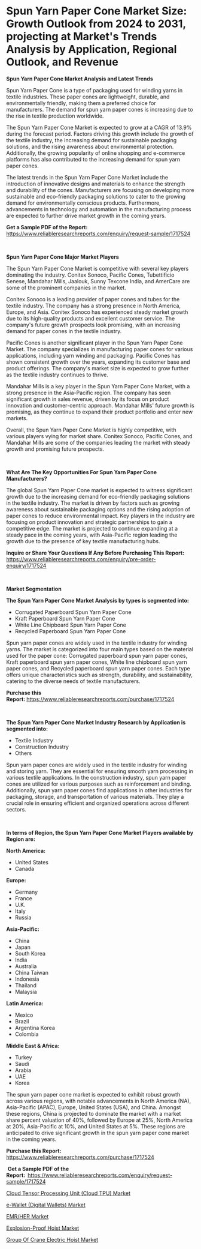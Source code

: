 <p><h1>Spun Yarn Paper Cone Market Size: Growth Outlook from 2024 to 2031, projecting at Market's Trends Analysis by Application, Regional Outlook, and Revenue</h1></p><p><strong>Spun Yarn Paper Cone Market Analysis and Latest Trends</strong></p>
<p><p>Spun Yarn Paper Cone is a type of packaging used for winding yarns in textile industries. These paper cones are lightweight, durable, and environmentally friendly, making them a preferred choice for manufacturers. The demand for spun yarn paper cones is increasing due to the rise in textile production worldwide.</p><p>The Spun Yarn Paper Cone Market is expected to grow at a CAGR of 13.9% during the forecast period. Factors driving this growth include the growth of the textile industry, the increasing demand for sustainable packaging solutions, and the rising awareness about environmental protection. Additionally, the growing popularity of online shopping and e-commerce platforms has also contributed to the increasing demand for spun yarn paper cones.</p><p>The latest trends in the Spun Yarn Paper Cone Market include the introduction of innovative designs and materials to enhance the strength and durability of the cones. Manufacturers are focusing on developing more sustainable and eco-friendly packaging solutions to cater to the growing demand for environmentally conscious products. Furthermore, advancements in technology and automation in the manufacturing process are expected to further drive market growth in the coming years.</p></p>
<p><strong>Get a Sample PDF of the Report:&nbsp;</strong> <a href="https://www.reliableresearchreports.com/enquiry/request-sample/1717524">https://www.reliableresearchreports.com/enquiry/request-sample/1717524</a></p>
<p>&nbsp;</p>
<p><strong>Spun Yarn Paper Cone Major Market Players</strong></p>
<p><p>The Spun Yarn Paper Cone Market is competitive with several key players dominating the industry. Conitex Sonoco, Pacific Cones, Tubettificio Senese, Mandahar Mills, Jaalouk, Sunny Texcone India, and AmerCare are some of the prominent companies in the market.</p><p>Conitex Sonoco is a leading provider of paper cones and tubes for the textile industry. The company has a strong presence in North America, Europe, and Asia. Conitex Sonoco has experienced steady market growth due to its high-quality products and excellent customer service. The company's future growth prospects look promising, with an increasing demand for paper cones in the textile industry.</p><p>Pacific Cones is another significant player in the Spun Yarn Paper Cone Market. The company specializes in manufacturing paper cones for various applications, including yarn winding and packaging. Pacific Cones has shown consistent growth over the years, expanding its customer base and product offerings. The company's market size is expected to grow further as the textile industry continues to thrive.</p><p>Mandahar Mills is a key player in the Spun Yarn Paper Cone Market, with a strong presence in the Asia-Pacific region. The company has seen significant growth in sales revenue, driven by its focus on product innovation and customer-centric approach. Mandahar Mills' future growth is promising, as they continue to expand their product portfolio and enter new markets.</p><p>Overall, the Spun Yarn Paper Cone Market is highly competitive, with various players vying for market share. Conitex Sonoco, Pacific Cones, and Mandahar Mills are some of the companies leading the market with steady growth and promising future prospects.</p></p>
<p>&nbsp;</p>
<p><strong>What Are The Key Opportunities For Spun Yarn Paper Cone Manufacturers?</strong></p>
<p><p>The global Spun Yarn Paper Cone market is expected to witness significant growth due to the increasing demand for eco-friendly packaging solutions in the textile industry. The market is driven by factors such as growing awareness about sustainable packaging options and the rising adoption of paper cones to reduce environmental impact. Key players in the industry are focusing on product innovation and strategic partnerships to gain a competitive edge. The market is projected to continue expanding at a steady pace in the coming years, with Asia-Pacific region leading the growth due to the presence of key textile manufacturing hubs.</p></p>
<p><strong>Inquire or Share Your Questions If Any Before Purchasing This Report:</strong> <a href="https://www.reliableresearchreports.com/enquiry/pre-order-enquiry/1717524">https://www.reliableresearchreports.com/enquiry/pre-order-enquiry/1717524</a></p>
<p>&nbsp;</p>
<p><strong>Market Segmentation</strong></p>
<p><strong>The Spun Yarn Paper Cone Market Analysis by types is segmented into:</strong></p>
<p><ul><li>Corrugated Paperboard Spun Yarn Paper Cone</li><li>Kraft Paperboard Spun Yarn Paper Cone</li><li>White Line Chipboard Spun Yarn Paper Cone</li><li>Recycled Paperboard Spun Yarn Paper Cone</li></ul></p>
<p><p>Spun yarn paper cones are widely used in the textile industry for winding yarns. The market is categorized into four main types based on the material used for the paper cone: Corrugated paperboard spun yarn paper cones, Kraft paperboard spun yarn paper cones, White line chipboard spun yarn paper cones, and Recycled paperboard spun yarn paper cones. Each type offers unique characteristics such as strength, durability, and sustainability, catering to the diverse needs of textile manufacturers.</p></p>
<p><strong>Purchase this Report:&nbsp;</strong><a href="https://www.reliableresearchreports.com/purchase/1717524">https://www.reliableresearchreports.com/purchase/1717524</a></p>
<p>&nbsp;</p>
<p><strong>The Spun Yarn Paper Cone Market Industry Research by Application is segmented into:</strong></p>
<p><ul><li>Textile Industry</li><li>Construction Industry</li><li>Others</li></ul></p>
<p><p>Spun yarn paper cones are widely used in the textile industry for winding and storing yarn. They are essential for ensuring smooth yarn processing in various textile applications. In the construction industry, spun yarn paper cones are utilized for various purposes such as reinforcement and binding. Additionally, spun yarn paper cones find applications in other industries for packaging, storage, and transportation of various materials. They play a crucial role in ensuring efficient and organized operations across different sectors.</p></p>
<p>&nbsp;</p>
<p><strong>In terms of Region, the Spun Yarn Paper Cone Market Players available by Region are:</strong></p>
<p>
    <p> <strong> North America: </strong>
        <ul>
            <li>United States</li>
            <li>Canada</li>
        </ul>
        </p> 
    <p> <strong> Europe: </strong>
        <ul>
            <li>Germany</li>
            <li>France</li>
            <li>U.K.</li>
            <li>Italy</li>
            <li>Russia</li>
        </ul>
        </p> 
    <p> <strong> Asia-Pacific: </strong>
        <ul>
            <li>China</li>
            <li>Japan</li>
            <li>South Korea</li>
            <li>India</li>
            <li>Australia</li>
            <li>China Taiwan</li>
            <li>Indonesia</li>
            <li>Thailand</li>
            <li>Malaysia</li>
        </ul>
        </p> 
    <p> <strong> Latin America: </strong>
        <ul>
            <li>Mexico</li>
            <li>Brazil</li>
            <li>Argentina Korea</li>
            <li>Colombia</li>
        </ul>
        </p> 
    <p> <strong> Middle East & Africa: </strong>
        <ul>
            <li>Turkey</li>
            <li>Saudi</li>
            <li>Arabia</li>
            <li>UAE</li>
            <li>Korea</li>
        </ul>
    </p>
    </p>
<p><p>The spun yarn paper cone market is expected to exhibit robust growth across various regions, with notable advancements in North America (NA), Asia-Pacific (APAC), Europe, United States (USA), and China. Amongst these regions, China is projected to dominate the market with a market share percent valuation of 40%, followed by Europe at 25%, North America at 20%, Asia-Pacific at 10%, and United States at 5%. These regions are anticipated to drive significant growth in the spun yarn paper cone market in the coming years.</p></p>
<p><strong>Purchase this Report: </strong><a href="https://www.reliableresearchreports.com/purchase/1717524">https://www.reliableresearchreports.com/purchase/1717524</a></p>
<p>&nbsp;<strong>Get a Sample PDF of the Report:&nbsp;&nbsp;</strong><a href="https://www.reliableresearchreports.com/enquiry/request-sample/1717524">https://www.reliableresearchreports.com/enquiry/request-sample/1717524</a></p>
<p><strong></strong></p>
<p><p><a href="https://medium.com/@dexterhayes2023/cloud-tensor-processing-unit-cloud-tpu-market-research-report-its-history-and-forecast-2024-to-0ef2edf0a3f7">Cloud Tensor Processing Unit (Cloud TPU) Market</a></p><p><a href="https://medium.com/@dexterhayes2023/e-wallet-digital-wallets-market-research-report-its-history-and-forecast-2024-to-2031-d0d187f487fb">e-Wallet (Digital Wallets) Market</a></p><p><a href="https://medium.com/@julianichols11972/emr-her-market-comprehensive-assessment-by-type-application-and-geography-083235dd4bae">EMR/HER Market</a></p><p><a href="https://github.com/jodemen/Market-Research-Report-List-1/blob/main/explosion-proof-hoist-market.md">Explosion-Proof Hoist Market</a></p><p><a href="https://github.com/jj19131/Market-Research-Report-List-1/blob/main/group-of-crane-electric-hoist-market.md">Group Of Crane Electric Hoist Market</a></p></p>